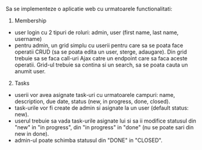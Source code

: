 Sa se implementeze o aplicatie web cu urmatoarele functionalitati:
 
1. Membership
- user login cu 2 tipuri de roluri: admin, user (first name, last name, username)
- pentru admin, un grid simplu cu userii pentru care sa se poata face operatii CRUD (sa se poata edita un user, sterge, adaugare). Din grid trebuie sa se faca call-uri Ajax catre un endpoint care sa faca aceste operatii. Grid-ul trebuie sa contina si un search, sa se poata cauta un anumit user.
 
2. Tasks
- userii vor avea asignate task-uri cu urmatoarele campuri: name, description, due date, status (new, in progress, done, closed).
- task-urile vor fi create de admin si asignate la un user (default status: new).
- userul trebuie sa vada task-urile asignate lui si sa ii modifice statusul din "new" in "in progress", din "in progress" in "done" (nu se poate sari din new in done).
- admin-ul poate schimba statusul din "DONE" in "CLOSED".